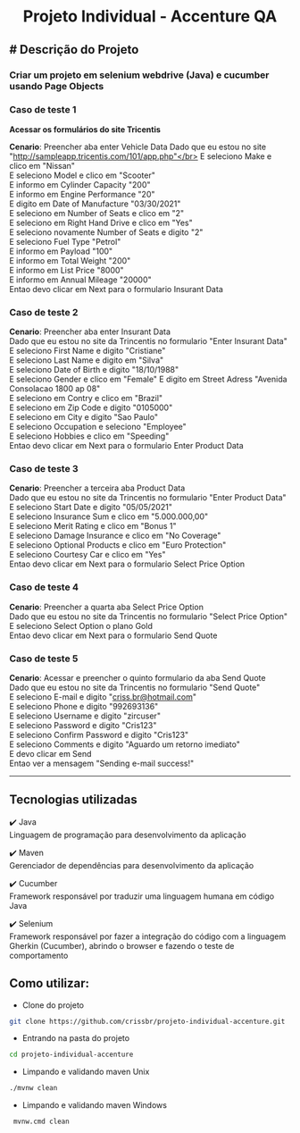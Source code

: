 <h1 align="center">Projeto Individual - Accenture QA</h1>

<b># Descrição do Projeto</b>
--------------------------------------------------------------------------------

### Criar um projeto em selenium webdrive (Java) e cucumber usando Page Objects 

### Caso de teste 1

<b>Acessar os formulários do site Tricentis</b>

<b>Cenario</b>: Preencher aba enter Vehicle Data
Dado que eu estou no site "http://sampleapp.tricentis.com/101/app.php"</br>
E seleciono Make e clico em "Nissan"</br>
E seleciono Model e clico em "Scooter"</br>
E informo em Cylinder Capacity "200"</br>
E informo em Engine Performance "20"</br>
E digito em Date of Manufacture "03/30/2021"</br>
E seleciono em Number of Seats e clico em "2"</br>
E seleciono em Right Hand Drive e clico em "Yes"</br>
E seleciono novamente Number of Seats e digito "2"</br>
E seleciono Fuel Type "Petrol"</br>
E informo em Payload "100"</br>
E informo em Total Weight "200"</br>
E informo em List Price "8000"</br>
E informo em Annual Mileage "20000"</br>
Entao devo clicar em Next para o formulario Insurant Data</br>


### Caso de teste 2

<b>Cenario</b>: Preencher aba enter Insurant Data</br>
Dado que eu estou no site da Trincentis no formulario "Enter Insurant Data"</br>
E seleciono First Name e digito "Cristiane"</br>
E seleciono Last Name e digito em "Silva"</br>
E seleciono Date of Birth e digito "18/10/1988"</br>
E seleciono Gender e clico em "Female"
E digito em Street Adress "Avenida Consolacao 1800 ap 08"</br>
E seleciono em Contry e clico em "Brazil"</br>
E seleciono em Zip Code e digito "0105000"</br>
E seleciono em City e digito "Sao Paulo"</br>
E seleciono Occupation e seleciono "Employee"</br>
E seleciono Hobbies e clico em "Speeding"</br>
Entao devo clicar em Next para o formulario Enter Product Data</br>


### Caso de teste 3

<b>Cenario</b>: Preencher a terceira aba Product Data</br>
Dado que eu estou no site da Trincentis no formulario "Enter Product Data"</br>
E seleciono Start Date e digito "05/05/2021"</br>
E seleciono Insurance Sum e clico em "5.000.000,00"</br>
E seleciono Merit Rating e clico em "Bonus 1"</br>
E seleciono Damage Insurance e clico em "No Coverage"</br>
E seleciono Optional Products e clico em "Euro Protection"</br>
E seleciono Courtesy Car e clico em "Yes"</br>
Entao devo clicar em Next para o formulario Select Price Option</br>


### Caso de teste 4

<b>Cenario</b>: Preencher a quarta aba Select Price Option</br>
Dado que eu estou no site da Trincentis no formulario "Select Price Option"</br>
E seleciono Select Option o plano Gold</br>
Entao devo clicar em Next para o formulario Send Quote</br>

### Caso de teste 5

<b>Cenario</b>: Acessar e preencher o quinto formulario da aba Send Quote</br>
Dado que eu estou no site da Trincentis no formulario "Send Quote"</br>
E seleciono E-mail e digito "criss.br@hotmail.com"</br>
E seleciono Phone e digito "992693136"</br>
E seleciono Username e digito "zircuser"</br>
E seleciono Password e digito "Cris123"</br>
E seleciono Confirm Password e digito "Cris123"</br>
E seleciono Comments e digito "Aguardo um retorno imediato"</br>
E devo clicar em Send</br>
Entao ver a mensagem "Sending e-mail success!"</br>

-------------------------------------------------------------------------------------
## Tecnologias utilizadas
:heavy_check_mark: Java</br>
Linguagem de programação para desenvolvimento da aplicação</br>

:heavy_check_mark: Maven</br>
Gerenciador de dependências para desenvolvimento da aplicação</br>

:heavy_check_mark: Cucumber</br>
Framework responsável por traduzir uma linguagem humana em código Java</br>

:heavy_check_mark: Selenium</br>
Framework responsável por fazer a integração do código com a linguagem Gherkin (Cucumber),
abrindo o browser e fazendo o teste de comportamento


## Como utilizar:
- Clone do projeto
```bash
git clone https://github.com/crissbr/projeto-individual-accenture.git
```

- Entrando na pasta do projeto
```bash
cd projeto-individual-accenture
```

- Limpando e validando maven Unix
```bash
./mvnw clean
```
- Limpando e validando maven Windows
```bash
 mvnw.cmd clean
```
